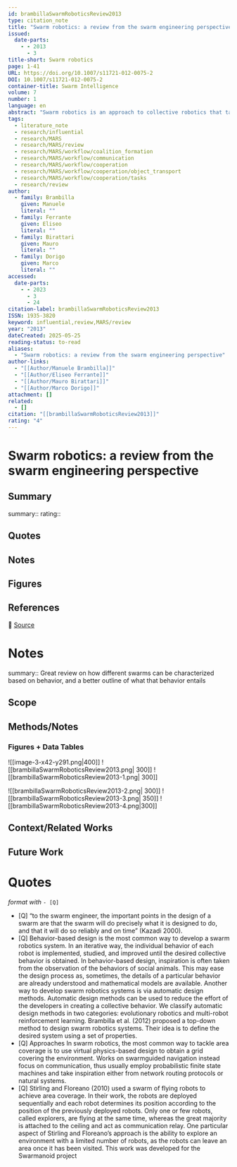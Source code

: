 ```yaml
---
id: brambillaSwarmRoboticsReview2013
type: citation_note
title: "Swarm robotics: a review from the swarm engineering perspective"
issued:
  date-parts:
    - - 2013
      - 3
title-short: Swarm robotics
page: 1-41
URL: https://doi.org/10.1007/s11721-012-0075-2
DOI: 10.1007/s11721-012-0075-2
container-title: Swarm Intelligence
volume: 7
number: 1
language: en
abstract: "Swarm robotics is an approach to collective robotics that takes inspiration from the self-organized behaviors of social animals. Through simple rules and local interactions, swarm robotics aims at designing robust, scalable, and flexible collective behaviors for the coordination of large numbers of robots. In this paper, we analyze the literature from the point of view of swarm engineering: we focus mainly on ideas and concepts that contribute to the advancement of swarm robotics as an engineering field and that could be relevant to tackle real-world applications. Swarm engineering is an emerging discipline that aims at defining systematic and well founded procedures for modeling, designing, realizing, verifying, validating, operating, and maintaining a swarm robotics system. We propose two taxonomies: in the first taxonomy, we classify works that deal with design and analysis methods; in the second taxonomy, we classify works according to the collective behavior studied. We conclude with a discussion of the current limits of swarm robotics as an engineering discipline and with suggestions for future research directions."
tags:
  - literature_note
  - research/influential
  - research/MARS
  - research/MARS/review
  - research/MARS/workflow/coalition_formation
  - research/MARS/workflow/communication
  - research/MARS/workflow/cooperation
  - research/MARS/workflow/cooperation/object_transport
  - research/MARS/workflow/cooperation/tasks
  - research/review
author:
  - family: Brambilla
    given: Manuele
    literal: ""
  - family: Ferrante
    given: Eliseo
    literal: ""
  - family: Birattari
    given: Mauro
    literal: ""
  - family: Dorigo
    given: Marco
    literal: ""
accessed:
  date-parts:
    - - 2023
      - 3
      - 24
citation-label: brambillaSwarmRoboticsReview2013
ISSN: 1935-3820
keyword: influential,review,MARS/review
year: "2013"
dateCreated: 2025-05-25
reading-status: to-read
aliases:
  - "Swarm robotics: a review from the swarm engineering perspective"
author-links:
  - "[[Author/Manuele Brambilla]]"
  - "[[Author/Eliseo Ferrante]]"
  - "[[Author/Mauro Birattari]]"
  - "[[Author/Marco Dorigo]]"
attachment: []
related:
  - []
citation: "[[brambillaSwarmRoboticsReview2013]]"
rating: "4"
---
```


# Swarm robotics: a review from the swarm engineering perspective

## Summary
summary::
rating::

## Quotes

## Notes

## Figures

## References

🔗 [Source](https://doi.org/10.1007/s11721-012-0075-2)

# Notes 
summary:: Great review on how different swarms can be characterized based on behavior, and a better outline of what that behavior entails 


## Scope
## Methods/Notes
### Figures + Data Tables
![[image-3-x42-y291.png|400]]
![[brambillaSwarmRoboticsReview2013.png| 300]]
![[brambillaSwarmRoboticsReview2013-1.png| 300]]

![[brambillaSwarmRoboticsReview2013-2.png| 300]]
![[brambillaSwarmRoboticsReview2013-3.png| 350]]
![[brambillaSwarmRoboticsReview2013-4.png|300]]

## Context/Related Works
## Future Work


# Quotes
 *format with* `- [Q]`
 - [Q] “to the swarm engineer, the important points in the design of a swarm are that the swarm will do precisely what it is designed to do, and that it will do so reliably and on time” (Kazadi 2000).
 - [Q] Behavior-based design is the most common way to develop a swarm robotics system. In an iterative way, the individual behavior of each robot is implemented, studied, and improved until the desired collective behavior is obtained. In behavior-based design, inspiration is often taken from the observation of the behaviors of social animals. This may ease the design process as, sometimes, the details of a particular behavior are already understood and mathematical models are available. Another way to develop swarm robotics systems is via automatic design methods. Automatic design methods can be used to reduce the effort of the developers in creating a collective behavior. We classify automatic design methods in two categories: evolutionary robotics and multi-robot reinforcement learning. Brambilla et al. (2012) proposed a top-down method to design swarm robotics systems. Their idea is to define the desired system using a set of properties.
- [Q] Approaches In swarm robotics, the most common way to tackle area coverage is to use virtual physics-based design to obtain a grid covering the environment. Works on swarmguided navigation instead focus on communication, thus usually employ probabilistic finite state machines and take inspiration either from network routing protocols or natural systems.
- [Q] Stirling and Floreano (2010) used a swarm of flying robots to achieve area coverage. In their work, the robots are deployed sequentially and each robot determines its position according to the position of the previously deployed robots. Only one or few robots, called explorers, are flying at the same time, whereas the great majority is attached to the ceiling and act as communication relay. One particular aspect of Stirling and Floreano’s approach is the ability to explore an environment with a limited number of robots, as the robots can leave an area once it has been visited. This work was developed for the Swarmanoid project